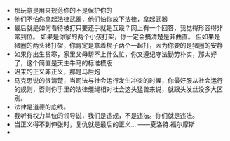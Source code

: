 - 那玩意是用来规范你的不是保护你的
- 他们不怕你拿起法律武器，他们怕你放下法律，拿起武器
- 最后就是如何看待被打只要还手就是互殴？网上有一个回答，我觉得形容得非常到位。
如果是你家的两个小孩打架，你一定会搞清楚是非曲直。
但如果是猪圈的两头猪打架，你肯定是拿着棍子两个一起打，因为你要的是猪圈的安静
- 如果你出生贫寒，家里父母帮不上什么忙，你又遵纪守法勤劳朴实，那太好了，这个简直是天生牛马的标准模版
- 迟来的正义非正义，那是马后炮
- 马克思说的很清楚，当司法与社会运行发生冲突的时候，你最好服从社会运行的规则，否则你手里的法律缰绳相对社会这头猛兽来说，就跟头发丝没多大区别。
- 法律是道德的底线。
- 我听有权力单位的领导说，我们是违规，不是违法。你们就是违法。
- 当正义得不到伸张时，复仇就是最后的正义…             ——夏洛特.福尔摩斯
- 